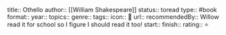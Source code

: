 title:: Othello
author:: [[William Shakespeare]]
status:: toread
type:: #book
format::
year::
topics::
genre::
tags::
icon:: 📖
url::
recommendedBy:: Willow read it for school so I figure I should read it too!
start::
finish::
rating:: ⭐️
